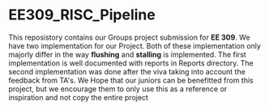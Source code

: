 # EE309_RISC_Pipeline
This reposistory contains our Groups project submission for **EE 309**. We have two implementation for our Project. Both of these implementation only majorly differ in the way **flushing** and **stalling** is implemented. The first implementation is well documented with reports in Reports directory. The second implementation was done after the viva taking into account the feedback from TA's.
We Hope that our juniors can be benefitted from this project, but we encourage them to only use this as a reference or inspiration and not copy the entire project

